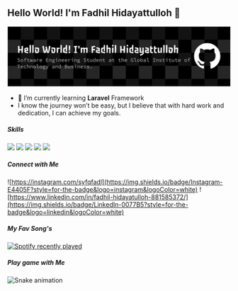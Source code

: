 ## Hello World! I'm Fadhil Hidayattulloh 👋

![Fadhil Hidayattulloh](img/github-header.png)

<!--
**syafiqfadhil/syafiqfadhil** is a ✨ _special_ ✨ repository because its `README.md` (this file) appears on your GitHub profile.

Here are some ideas to get you started:

- 🔭 I’m currently working on ...
- 🌱 I’m currently learning ...
- 👯 I’m looking to collaborate on ...
- 🤔 I’m looking for help with ...
- 💬 Ask me about ...
- 📫 How to reach me: ...
- 😄 Pronouns: ...
- ⚡ Fun fact: ...
-->

- 🌱 I’m currently learning **Laravel** Framework
- I know the journey won’t be easy, but I believe that with hard work and dedication, I can achieve my goals.

##### Skills

<img src="https://img.shields.io/badge/HTML5-E34F26?style=for-the-badge&logo=html5&logoColor=white" />
<img src="https://img.shields.io/badge/CSS3-1572B6?style=for-the-badge&logo=css3&logoColor=white" />
<img src="https://img.shields.io/badge/JavaScript-323330?style=for-the-badge&logo=javascript&logoColor=F7DF1E" />
<img src="https://img.shields.io/badge/PHP-777BB4?style=for-the-badge&logo=php&logoColor=white" />
<img src="https://img.shields.io/badge/Bootstrap-563D7C?style=for-the-badge&logo=bootstrap&logoColor=white">


##### Connect with Me
![https://instagram.com/syfqfadl](https://img.shields.io/badge/Instagram-E4405F?style=for-the-badge&logo=instagram&logoColor=white) ![https://www.linkedin.com/in/fadhil-hidayatulloh-881585372/](https://img.shields.io/badge/LinkedIn-0077B5?style=for-the-badge&logo=linkedin&logoColor=white)

##### My Fav Song's
<div align="left">
  <a href="https://open.spotify.com/user/31wudzv7tih57b7355falkh36qdq">
    <img src="https://spotify-recently-played-readme.vercel.app/api?user=31wudzv7tih57b7355falkh36qdq&count=5&unique=true" alt="Spotify recently played"  />
  </a>
</div>

##### Play game with Me

<img src="https://raw.githubusercontent.com/syafiqfadhil/syafiqfadhil/output/snake.svg" alt="Snake animation" />

#####